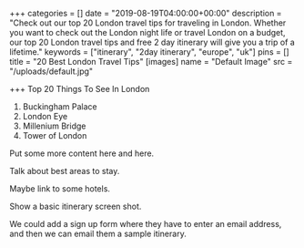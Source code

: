 +++
categories = []
date = "2019-08-19T04:00:00+00:00"
description = "Check out our top 20 London travel tips for traveling in London.  Whether you want to check out the London night life or travel London on a budget, our top 20 London travel tips and free 2 day itinerary will give you a trip of a lifetime."
keywords = ["itinerary", "2day itinerary", "europe", "uk"]
pins = []
title = "20 Best London Travel Tips"
[images]
name = "Default Image"
src = "/uploads/default.jpg"

+++
Top 20 Things To See In London

1. Buckingham Palace
2. London Eye
3. Millenium Bridge
4. Tower of London

Put some more content here and here.

Talk about best areas to stay.

Maybe link to some hotels.

Show a basic itinerary screen shot.

We could add a sign up form where they have to enter an email address, and then we can email them a sample itinerary.